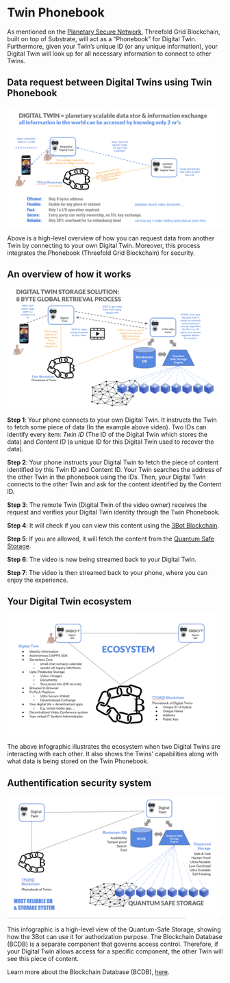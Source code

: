# Twin Phonebook 

As mentioned on the [Planetary Secure Network](planetary_secure_network), Threefold Grid Blockchain, built on top of Substrate, will act as a “Phonebook” for Digital Twin. Furthermore, given your Twin’s unique ID (or any unique information), your Digital Twin will look up for all necessary information to connect to other Twins. 

## Data request between Digital Twins using Twin Phonebook 

![](img/planetary_scalable_access.png)

Above is a high-level overview of how you can request data from another Twin by connecting to your own Digital Twin. Moreover, this process integrates the Phonebook (Threefold Grid Blockchain) for security. 

## An overview of how it works

![](img/8byte.png)

**Step 1**: Your phone connects to your own Digital Twin. It instructs the Twin to fetch some piece of data (In the example above video). Two IDs can identify every item: *Twin ID* (The ID of the Digital Twin which stores the data) and *Content ID* (a unique ID for this Digital Twin used to recover the data). 

**Step 2**: Your phone instructs your Digital Twin to fetch the piece of content identified by this Twin ID and Content ID. Your Twin searches the address of the other Twin in the phonebook using the IDs. Then, your Digital Twin connects to the other Twin and ask for the content identified by the Content ID. 

**Step 3**: The remote Twin (Digital Twin of the video owner) receives the request and verifies your Digital Twin identity through the Twin Phonebook. 

**Step 4**: It will check if you can view this content using the [3Bot Blockchain](cloud:usp_secure). 

**Step 5**: If you are allowed, it will fetch the content from the [Quantum Safe Storage](qsstoragesystem).

**Step 6**: The video is now being streamed back to your Digital Twin. 

**Step 7**: The video is then streamed back to your phone, where you can enjoy the experience. 

## Your Digital Twin ecosystem

![](img/ecosystem.png)

The above infographic illustrates the ecosystem when two Digital Twins are interacting with each other. It also shows the Twins' capabilities along with what data is being stored on the Twin Phonebook. 

## Authentification security system 

![](img/most_reliable_storage.png)

This infographic is a high-level view of the Quantum-Safe Storage, showing how the 3Bot can use it for authorization purpose. The Blockchain Database (BCDB) is a separate component that governs access control. Therefore, if your Digital Twin allows access for a specific component, the other Twin will see this piece of content. 

Learn more about the Blockchain Database (BCDB), [here](bcdb_0db).


